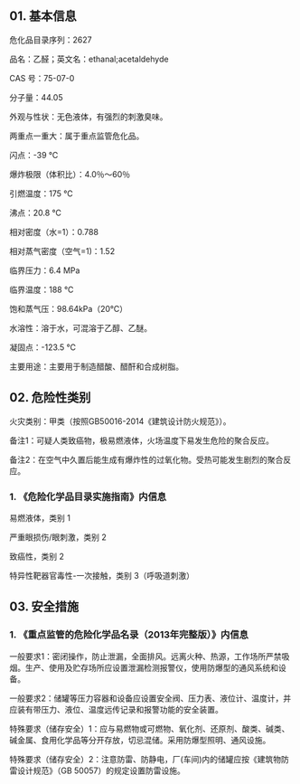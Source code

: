 ## 01. 基本信息

危化品目录序列：2627

品名：乙醛；英文名：ethanal;acetaldehyde

CAS 号：75-07-0

分子量：44.05

外观与性状：无色液体，有强烈的刺激臭味。

两重点一重大：属于重点监管危化品。

闪点：-39 ℃

爆炸极限（体积比）：4.0％～60％

引燃温度：175 ℃

沸点：20.8 ℃

相对密度（水=1）：0.788

相对蒸气密度（空气=1)：1.52

临界压力：6.4 MPa

临界温度：188 ℃

饱和蒸气压：98.64kPa（20℃）

水溶性：溶于水，可混溶于乙醇、乙醚。

凝固点：-123.5 ℃

主要用途：主要用于制造醋酸、醋酐和合成树脂。

## 02. 危险性类别

火灾类别：甲类（按照GB50016-2014《建筑设计防火规范》）。

备注1：可疑人类致癌物，极易燃液体，火场温度下易发生危险的聚合反应。

备注2：在空气中久置后能生成有爆炸性的过氧化物。受热可能发生剧烈的聚合反应。

### 1. 《危险化学品目录实施指南》内信息

易燃液体，类别 1

严重眼损伤/眼刺激，类别 2

致癌性，类别 2

特异性靶器官毒性-一次接触，类别 3（呼吸道刺激）

## 03. 安全措施

### 1. 《重点监管的危险化学品名录（2013年完整版）》内信息

一般要求1：密闭操作，防止泄漏，全面排风。远离火种、热源，工作场所严禁吸烟。生产、使用及贮存场所应设置泄漏检测报警仪，使用防爆型的通风系统和设备。

一般要求2：储罐等压力容器和设备应设置安全阀、压力表、液位计、温度计，并应装有带压力、液位、温度远传记录和报警功能的安全装置。

特殊要求（储存安全）1：应与易燃物或可燃物、氧化剂、还原剂、酸类、碱类、碱金属、食用化学品等分开存放，切忌混储。采用防爆型照明、通风设施。

特殊要求（储存安全）2：注意防雷、防静电，厂(车间)内的储罐应按《建筑物防雷设计规范》（GB 50057）的规定设置防雷设施。



